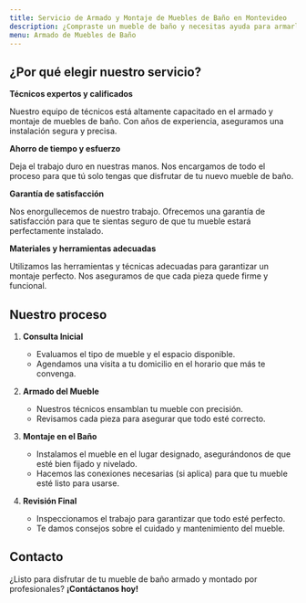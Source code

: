```yaml
---
title: Servicio de Armado y Montaje de Muebles de Baño en Montevideo
description: ¿Compraste un mueble de baño y necesitas ayuda para armarlo y montarlo? Nosotros te ofrecemos un servicio rápido y sin complicaciones. Disfruta de tu baño renovado sin el estrés del ensamblaje.
menu: Armado de Muebles de Baño
---
```


## ¿Por qué elegir nuestro servicio?

**Técnicos expertos y calificados**

Nuestro equipo de técnicos está altamente capacitado en el armado y montaje de muebles de baño. Con años de experiencia, aseguramos una instalación segura y precisa.

**Ahorro de tiempo y esfuerzo**

Deja el trabajo duro en nuestras manos. Nos encargamos de todo el proceso para que tú solo tengas que disfrutar de tu nuevo mueble de baño.

**Garantía de satisfacción**

Nos enorgullecemos de nuestro trabajo. Ofrecemos una garantía de satisfacción para que te sientas seguro de que tu mueble estará perfectamente instalado.

**Materiales y herramientas adecuadas**

Utilizamos las herramientas y técnicas adecuadas para garantizar un montaje perfecto. Nos aseguramos de que cada pieza quede firme y funcional.

## Nuestro proceso

1. **Consulta Inicial**
   - Evaluamos el tipo de mueble y el espacio disponible.
   - Agendamos una visita a tu domicilio en el horario que más te convenga.

2. **Armado del Mueble**
   - Nuestros técnicos ensamblan tu mueble con precisión.
   - Revisamos cada pieza para asegurar que todo esté correcto.

3. **Montaje en el Baño**
   - Instalamos el mueble en el lugar designado, asegurándonos de que esté bien fijado y nivelado.
   - Hacemos las conexiones necesarias (si aplica) para que tu mueble esté listo para usarse.

4. **Revisión Final**
   - Inspeccionamos el trabajo para garantizar que todo esté perfecto.
   - Te damos consejos sobre el cuidado y mantenimiento del mueble.

## Contacto

¿Listo para disfrutar de tu mueble de baño armado y montado por profesionales? **¡Contáctanos hoy!**
